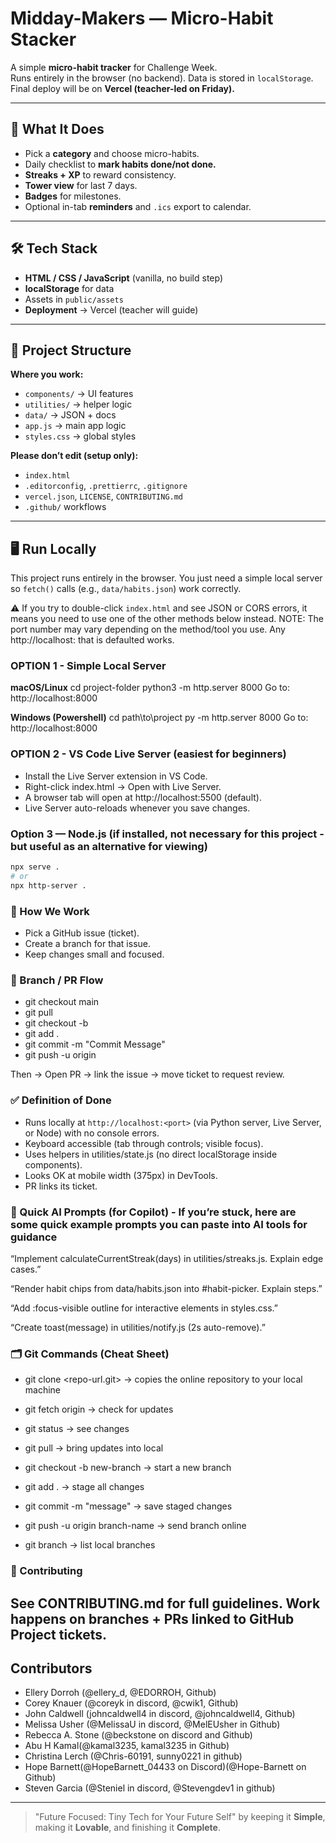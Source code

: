 # Midday-Makers — Micro-Habit Stacker 

A simple **micro-habit tracker** for Challenge Week.  
Runs entirely in the browser (no backend). Data is stored in `localStorage`.  
Final deploy will be on **Vercel (teacher-led on Friday).**

---

## 🚀 What It Does
- Pick a **category** and choose micro-habits.
- Daily checklist to **mark habits done/not done.**
- **Streaks + XP** to reward consistency.
- **Tower view** for last 7 days.
- **Badges** for milestones.
- Optional in-tab **reminders** and `.ics` export to calendar.

---

## 🛠 Tech Stack
- **HTML / CSS / JavaScript** (vanilla, no build step)
- **localStorage** for data
- Assets in `public/assets`
- **Deployment** → Vercel (teacher will guide)

---

## 📂 Project Structure

**Where you work:**
- `components/` → UI features  
- `utilities/` → helper logic  
- `data/` → JSON + docs  
- `app.js` → main app logic  
- `styles.css` → global styles  

**Please don’t edit (setup only):**
- `index.html`  
- `.editorconfig`, `.prettierrc`, `.gitignore`  
- `vercel.json`, `LICENSE`, `CONTRIBUTING.md`  
- `.github/` workflows  

---

## 🖥 Run Locally
 This project runs entirely in the browser. You just need a simple local server so `fetch()` calls (e.g., `data/habits.json`) work correctly.  

⚠️ If you try to double-click `index.html` and see JSON or CORS errors, it means you need to use one of the other methods below instead.
NOTE: The port number may vary depending on the method/tool you use. Any http://localhost:<port> that is defaulted works.

### OPTION 1 - Simple Local Server
**macOS/Linux**
cd project-folder
python3 -m http.server 8000
Go to: http://localhost:8000


**Windows (Powershell)**
cd path\to\project
py -m http.server 8000
Go to: http://localhost:8000 

### OPTION 2 - VS Code Live Server (easiest for beginners)
 - Install the Live Server extension in VS Code.
 - Right-click index.html → Open with Live Server.
 - A browser tab will open at http://localhost:5500 (default).
 - Live Server auto-reloads whenever you save changes.

### Option 3 — Node.js (if installed, not necessary for this project - but useful as an alternative for viewing)

```bash
npx serve .
# or
npx http-server .
```

### 🧭 How We Work

- Pick a GitHub issue (ticket).
- Create a branch for that issue.
- Keep changes small and focused.



### 🌱 Branch / PR Flow
- git checkout main 
- git pull
- git checkout -b <YOUR-BRANCH-NAME> 
- git add .
- git commit -m "Commit Message"
- git push -u origin <YOUR-BRANCH-Name>

Then → Open PR → link the issue → move ticket to request review.

### ✅ Definition of Done

- Runs locally at `http://localhost:<port>` (via Python server, Live Server, or Node) with no console errors.
- Keyboard accessible (tab through controls; visible focus).
- Uses helpers in utilities/state.js (no direct localStorage inside components).
- Looks OK at mobile width (375px) in DevTools.
- PR links its ticket.

### 🧪 Quick AI Prompts (for Copilot) - If you’re stuck, here are some quick example prompts you can paste into AI tools for guidance

“Implement calculateCurrentStreak(days) in utilities/streaks.js. Explain edge cases.”

“Render habit chips from data/habits.json into #habit-picker. Explain steps.”

“Add :focus-visible outline for interactive elements in styles.css.”

“Create toast(message) in utilities/notify.js (2s auto-remove).”

### 🗂 Git Commands (Cheat Sheet)

- git clone <repo-url.git> → copies the online repository to your local machine

- git fetch origin → check for updates

- git status → see changes

- git pull → bring updates into local

- git checkout -b new-branch → start a new branch

- git add . → stage all changes

- git commit -m "message" → save staged changes

- git push -u origin branch-name → send branch online

- git branch → list local branches

### 🤝 Contributing

See CONTRIBUTING.md for full guidelines.
Work happens on branches + PRs linked to GitHub Project tickets.
---

## Contributors

- Ellery Dorroh (@ellery_d, @EDORROH, Github)
- Corey Knauer (@coreyk in discord, @cwik1, Github)
- John Caldwell (johncaldwell4 in discord, @johncaldwell4, Github)
- Melissa Usher (@MelissaU in discord, @MelEUsher in Github)
- Rebecca A. Stone (@beckstone on discord and Github)
- Abu H Kamal(@kamal3235, kamal3235 in Github)
- Christina Lerch (@Chris-60191, sunny0221 in github)
- Hope Barnett(@HopeBarnett_04433 on Discord)(@Hope-Barnett on Github)
- Steven Garcia (@Steniel in discord, @Stevengdev1 in github)


---

> "Future Focused: Tiny Tech for Your Future Self" by keeping it **Simple**, making it **Lovable**, and finishing it **Complete**.
